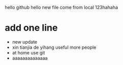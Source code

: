 hello github
hello new file come from local
123hahaha
# add one line
* new update
* xin tianjia de yihang useful more people
* at home use git
* aaaaaaaaaaaaaa
